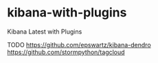 # kibana-with-plugins
Kibana Latest with Plugins

TODO
https://github.com/epswartz/kibana-dendro
https://github.com/stormpython/tagcloud
